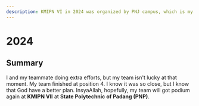 ```yaml
---
description: KMIPN VI in 2024 was organized by PNJ campus, which is my campus.
---
```


# 2024

## Summary

I and my teammate doing extra efforts, but my team isn't lucky at that moment. My team finished at position 4. I know it was so close, but I know that God have a better plan. InsyaAllah, hopefully, my team will got podium again at **KMIPN VII** at **State Polytechnic of Padang (PNP)**.
